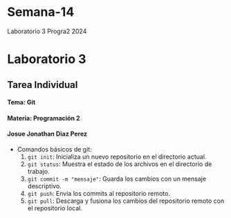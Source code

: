 # Semana-14
Laboratorio 3 Progra2 2024


# Laboratorio 3

## Tarea Individual

#### Tema: Git
#### Materia: Programación 2

#### Josue Jonathan Diaz Perez
- Comandos básicos de git:
  1. `git init`: Inicializa un nuevo repositorio en el directorio actual.
  3. `git status`: Muestra el estado de los archivos en el directorio de trabajo.
  5. `git commit -m "mensaje"`: Guarda los cambios con un mensaje descriptivo.
  6. `git push`: Envía los commits al repositorio remoto.
  7. `git pull`: Descarga y fusiona los cambios del repositorio remoto con el repositorio local.
  

